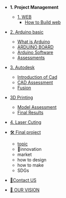 <!-- 侧边栏 docs/_sidebar.md -->
- **1. Project Management**
   - [1. WEB](web/Web2Designing.md)
     - [How to Build web](Web/Web2Designing.md)
- [2. Arduino basic](Arduino/arduino.md)
  - [ What is Arduino ](Arduino/arduino.md)
  - [ARDUINO BOARD](Arduino/board.md)
  - [Arduino Software]()
  - [Assessments](Arduino/Assmnt.md)
- [3. Autodesk](Cad/cad.md)
  - [Introduction of Cad](Cad/cad.md)
  - [CAD Assessment](Cad/IntroductionofCad.md)
  - [Fusion](Fusion/Fusion.md)
- [3D Printing](3D/3Dprinting.md)
  - [Model Assessment](3D/3Dprinting.md)
  - [Final Results]()
- [4. Laser Cuting](Fusion/laser.md)
- [🛠 Final project](FinalProject.md)
   - [topic](FinalProject.md) 
   - 🧠innovation
   - market
   - how to design 
   - how to make
   - SDGs

- [👥Contact US](AboutUs/contactUS.md)

- [👀 OUR VISION](AboutUs/newvision.md)
